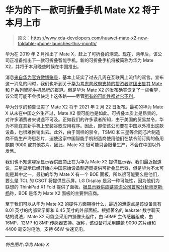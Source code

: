 # 华为的下一款可折叠手机 Mate X2 将于本月上市

> 原文：<https://www.xda-developers.com/huawei-mate-x2-new-foldable-phone-launches-this-month/>

华为在 2019 年 2 月推出了 Mate X，赶上了可折叠的潮流。现在，两年后，该公司正准备推出下一款可折叠智能手机。新的可折叠手机将被简称为华为 Mate X2，并将于本月晚些时候在中国推出。

消息[来自华为官方微博账号](http://weibointl.api.weibo.com/share/200792497.html?weibo_id=4600440723091950)，基本上证实了过去几周在互联网上流传的谣言。宣布这一消息的同时，我们也听到关于[华为考虑向政府支持的投资者财团出售其 Mate 和 P 系列智能手机品牌](https://www.xda-developers.com/huawei-could-sell-away-p-mate-series-brands/)的报道。但是华为 Mate X2 的发布确实恢复了一些希望，该公司可能不会很快走上这条路——尽管[所有的可能性都对它不利](https://www.xda-developers.com/trump-extends-huawei-trade-ban-may-2021/)。

华为分享的预告证实了 Mate X2 将于 2021 年 2 月 22 日发布。最初的华为 Mate X 从未在中国之外生产过，Mate X2 很可能也是如此。可折叠本质上是昂贵的，对许多消费者来说遥不可及。正如我们的许多读者所知，由于美国的贸易禁令，华为不能在其新手机上安装谷歌应用程序。因此，即使该公司要在中国以外推出这款设备，也很难推销出去。此外，由于同样的禁令，TSMC 和三星等合同芯片制造商不能生产海思芯片，迫使这家中国智能手机制造商使用他们在禁令前订购的备用麒麟 9000 或其他芯片。因此，Mate X2 很可能只会限量生产，不会在中国以外发售。

我们也不知道哪家显示器供应商正在为华为 Mate X2 提供显示器。我们最近报道说，三星显示已经开始向中国原始设备制造商提供可折叠显示器，但是华为不太可能是其中之一。最初的华为 Mate X 有一个 BOE 面板，所以很可能要么是他们，要么是 TCL 的 CSOT 将提供显示屏。LG Display 是另一种可能性，因为他们为联想的 ThinkPad X1 Fold 提供了面板。[据显示器供应链咨询公司首席分析师罗斯·杨](https://twitter.com/DSCCRoss/status/1356966882075631616)称，BOE 是华为 Mate X2 面板的主要供应商。

至于我们可以从华为 Mate X2 的硬件方面期待什么，最近的泄露点是该设备具有 8.01 英寸的内部显示屏和 6.45 英寸的外部面板。根据著名的 leakster 数字聊天站的说法，Mate X2 可能会采用四摄像头组件，由 50MP 主传感器组成，由 16MP、12MP 和 8MP 传感器支持。据称，该设备将采用麒麟 9000 芯片组和 4400 毫安时电池，支持 66W 快速充电。

* * *

*特色图片:华为 Mate X*